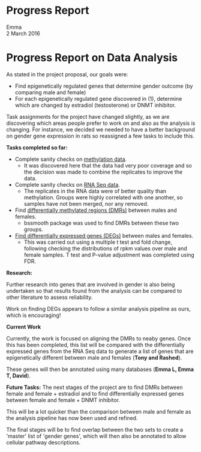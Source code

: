 # Progress Report
Emma  
2 March 2016  



**Progress Report on Data Analysis**
=====================================

As stated in the project proposal, our goals were: 

* Find epigenetically regulated genes that determine gender outcome (by comparing male and female)
* For each epigenetically regulated gene discovered in (1), determine which are changed by estradiol (testosterone) or DNMT inhibitor.

Task assignments for the project have changed slightly, as we are discovering which areas people prefer to work on and also as the analysis is changing. For instance, we decided we needed to have a better background on gender gene expression in rats so reassigned a few tasks to include this. 

**Tasks completed so far:** 

* Complete sanity checks on [methylation data](https://github.com/STAT540-UBC/team_treed_rats-DNA-methylation/blob/master/Data_Analysis/1-Methylation_sanity_check.md).
    * It was discovered here that the data had very poor coverage and so the decision was made to combine the replicates to improve the data. 
* Complete sanity checks on [RNA Seq data](https://github.com/STAT540-UBC/team_treed_rats-DNA-methylation/blob/master/Data_Analysis/1-RNA_Seq_Sanity_Check.md). 
    * The replicates in the RNA data were of better quality than methylation. Groups were highly correlated with one another, so samples have not been merged, nor any removed.
* Find [differentially methylated regions (DMRs)](https://github.com/STAT540-UBC/team_treed_rats-DNA-methylation/issues/8) between males and females.
    * bssmooth package was used to find DMRs between these two groups. 
* [Find differentially expressed genes (DEGs)](https://github.com/STAT540-UBC/team_treed_rats-DNA-methylation/blob/master/Data_Analysis/1-RNA_Seq_t_test_differential_mf.md) between males and females. 
    * This was carried out using a multiple t test and fold change, following checking the distributions of rpkm values over male and female samples. T test and P-value adjustment was completed using FDR. 
    
**Research:**

Further research into genes that are involved in gender is also being undertaken so that results found from the analysis can be compared to other literature to assess reliability. 

Work on finding DEGs appears to follow a similar analysis pipeline as ours, which is encouraging! 

**Current Work**

Currently, the work is focused on aligning the DMRs to neaby genes. Once this has been completed, this list will be compared with the differentially expressed genes from the RNA Seq data to generate a list of genes that are epigenetically different between male and females (**Tony and Rashed**). 

These genes will then be annotated using many databases (**Emma L, Emma T, David**).
  
  
**Future Tasks:**
The next stages of the project are to find DMRs between female and female + estradiol and to find differentially expressed genes between female and female + DNMT inhibitor. 

This will be a lot quicker than the comparison between male and female as the analysis pipeline has now been used and refined. 

The final stages will be to find overlap between the two sets to create a 'master' list of 'gender genes', which will then also be annotated to allow cellular pathway descriptions.  
